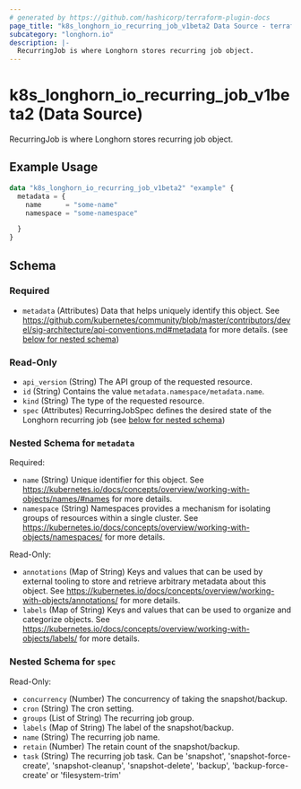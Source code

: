 ```yaml
---
# generated by https://github.com/hashicorp/terraform-plugin-docs
page_title: "k8s_longhorn_io_recurring_job_v1beta2 Data Source - terraform-provider-k8s"
subcategory: "longhorn.io"
description: |-
  RecurringJob is where Longhorn stores recurring job object.
---
```


# k8s_longhorn_io_recurring_job_v1beta2 (Data Source)

RecurringJob is where Longhorn stores recurring job object.

## Example Usage

```terraform
data "k8s_longhorn_io_recurring_job_v1beta2" "example" {
  metadata = {
    name      = "some-name"
    namespace = "some-namespace"

  }
}
```

<!-- schema generated by tfplugindocs -->
## Schema

### Required

- `metadata` (Attributes) Data that helps uniquely identify this object. See https://github.com/kubernetes/community/blob/master/contributors/devel/sig-architecture/api-conventions.md#metadata for more details. (see [below for nested schema](#nestedatt--metadata))

### Read-Only

- `api_version` (String) The API group of the requested resource.
- `id` (String) Contains the value `metadata.namespace/metadata.name`.
- `kind` (String) The type of the requested resource.
- `spec` (Attributes) RecurringJobSpec defines the desired state of the Longhorn recurring job (see [below for nested schema](#nestedatt--spec))

<a id="nestedatt--metadata"></a>
### Nested Schema for `metadata`

Required:

- `name` (String) Unique identifier for this object. See https://kubernetes.io/docs/concepts/overview/working-with-objects/names/#names for more details.
- `namespace` (String) Namespaces provides a mechanism for isolating groups of resources within a single cluster. See https://kubernetes.io/docs/concepts/overview/working-with-objects/namespaces/ for more details.

Read-Only:

- `annotations` (Map of String) Keys and values that can be used by external tooling to store and retrieve arbitrary metadata about this object. See https://kubernetes.io/docs/concepts/overview/working-with-objects/annotations/ for more details.
- `labels` (Map of String) Keys and values that can be used to organize and categorize objects. See https://kubernetes.io/docs/concepts/overview/working-with-objects/labels/ for more details.


<a id="nestedatt--spec"></a>
### Nested Schema for `spec`

Read-Only:

- `concurrency` (Number) The concurrency of taking the snapshot/backup.
- `cron` (String) The cron setting.
- `groups` (List of String) The recurring job group.
- `labels` (Map of String) The label of the snapshot/backup.
- `name` (String) The recurring job name.
- `retain` (Number) The retain count of the snapshot/backup.
- `task` (String) The recurring job task. Can be 'snapshot', 'snapshot-force-create', 'snapshot-cleanup', 'snapshot-delete', 'backup', 'backup-force-create' or 'filesystem-trim'
